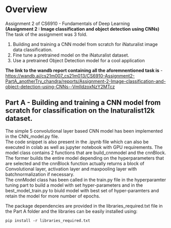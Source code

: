 # Overview  
Assignment 2 of CS6910 - Fundamentals of Deep Learning  
**(Assignment 2 : Image classification and object detection using CNNs)**  
The task of the assignment was 3 fold.
  1. Building and training a CNN model from scratch for iNaturalist image data classification.
  2. Fine tune a pretrained model on the iNaturalist dataset.
  3. Use a pretrained Object Detection model for a cool application

**The link to the wandb report containing all the aforemnentioned task is** - 
https://wandb.ai/cs21m007_cs21m013/CS6910-Assignment2-PartA_anotherTry_chandra/reports/Assignment-2-Image-classification-and-object-detection-using-CNNs--VmlldzoxNzY2MTcz  

## Part A - Building and training a CNN model from scratch for classification on the Inaturalist12k dataset.
The simple 5 convolutional layer based CNN model has been implemented in the CNN_model.py file.  
The code snippet is also present in the .ipynb file which can also be executed in colab as well as jupyter notebook with GPU requirements. The model class contains 2 functions that are build_cnnmodel and the cnnBlock. The former builds the entire model depending on the hyperparameters that are selected and the cnnBlock function actually returns a block of Convolutional layer, activation layer and maxpooling layer with batchnormalization if necessary.  
The cnnModel class has been called in the train.py file in the hyperparamter tuning part to build a model with set hyper-parameters and in the best_model_train.py to biuld model with best set of hyper-paramters and retain the model for more number of epochs.

The package dependencies are provided in the libraries_required.txt file in the Part A folder and the libraries can be easily installed using:  
```
pip install -r libraries_required.txt
```
